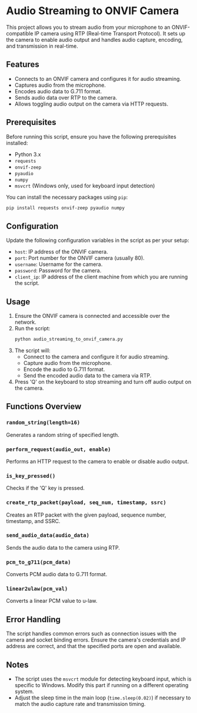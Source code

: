 # Audio Streaming to ONVIF Camera

This project allows you to stream audio from your microphone to an ONVIF-compatible IP camera using RTP (Real-time Transport Protocol). It sets up the camera to enable audio output and handles audio capture, encoding, and transmission in real-time. 

## Features
- Connects to an ONVIF camera and configures it for audio streaming.
- Captures audio from the microphone.
- Encodes audio data to G.711 format.
- Sends audio data over RTP to the camera.
- Allows toggling audio output on the camera via HTTP requests.

## Prerequisites
Before running this script, ensure you have the following prerequisites installed:
- Python 3.x
- `requests`
- `onvif-zeep`
- `pyaudio`
- `numpy`
- `msvcrt` (Windows only, used for keyboard input detection)

You can install the necessary packages using `pip`:
```sh
pip install requests onvif-zeep pyaudio numpy
```

## Configuration
Update the following configuration variables in the script as per your setup:
- `host`: IP address of the ONVIF camera.
- `port`: Port number for the ONVIF camera (usually 80).
- `username`: Username for the camera.
- `password`: Password for the camera.
- `client_ip`: IP address of the client machine from which you are running the script.

## Usage
1. Ensure the ONVIF camera is connected and accessible over the network.
2. Run the script:
   ```sh
   python audio_streaming_to_onvif_camera.py
   ```
3. The script will:
   - Connect to the camera and configure it for audio streaming.
   - Capture audio from the microphone.
   - Encode the audio to G.711 format.
   - Send the encoded audio data to the camera via RTP.
4. Press 'Q' on the keyboard to stop streaming and turn off audio output on the camera.

## Functions Overview
### `random_string(length=16)`
Generates a random string of specified length.

### `perform_request(audio_out, enable)`
Performs an HTTP request to the camera to enable or disable audio output.

### `is_key_pressed()`
Checks if the 'Q' key is pressed.

### `create_rtp_packet(payload, seq_num, timestamp, ssrc)`
Creates an RTP packet with the given payload, sequence number, timestamp, and SSRC.

### `send_audio_data(audio_data)`
Sends the audio data to the camera using RTP.

### `pcm_to_g711(pcm_data)`
Converts PCM audio data to G.711 format.

### `linear2ulaw(pcm_val)`
Converts a linear PCM value to u-law.

## Error Handling
The script handles common errors such as connection issues with the camera and socket binding errors. Ensure the camera's credentials and IP address are correct, and that the specified ports are open and available.

## Notes
- The script uses the `msvcrt` module for detecting keyboard input, which is specific to Windows. Modify this part if running on a different operating system.
- Adjust the sleep time in the main loop (`time.sleep(0.02)`) if necessary to match the audio capture rate and transmission timing.

